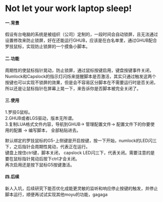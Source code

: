 # Not let your work laptop sleep!

#### 一.背景
假设有台电脑的系统是被组织（公司）定制的，一段时间会自动锁屏，且无法通过设置修改来防止锁屏，好在还能运行GHUB，应该是在白名单里，通过GHUB配合罗技鼠标，实现防止锁屏的一个摸鱼小脚本。  

#### 二.功能
周期性的使鼠标指针晃动，防止锁屏，通过鼠标按键启用，键盘按键事件关闭，Numlock和Capslock的指示灯闪烁来提醒脚本是否激活，其实只通过触发这两个按键也可以实现不锁屏的效果，但是会不容易区分脚本在不需要运行时是否关闭，所以还是让鼠标指针在屏幕上晃一下，来告诉你是否脚本被完全关闭了。  

#### 三.使用  
1.罗技G鼠标。  
2.GHUB或者LGS驱动，版本无所谓。  
3.复制LUA格式文件内容，导航到GHUB-> 管理配置文件-> 配置文件下的你要使用的配置 -> 编写脚本， 全部粘贴进去。  

默认绑定的罗技鼠标的G5-上侧键是开启按键，按一下开始，numlock的LED闪三下，之后指针会周期性晃动，代表正在运行。  
键盘上按住ctrl键，脚本关闭， capslock LED闪三下，代表关闭。需要注意的是要在鼠标指针晃动后按下ctrl才会关闭。  
再次启用还是按下鼠标G5按键激活。  

#### 四.后续  
新人入坑，后续研究下能否优化成能更灵敏的监听和响应停止按键的触发，并停止脚本运行，顺便再试试实现其他moyu的功能，gagaga  
